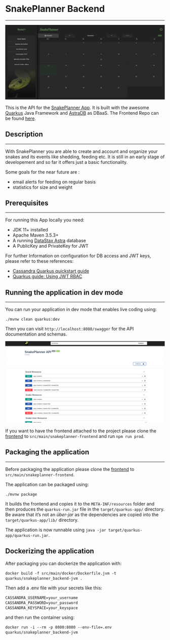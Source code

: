 # SnakePlanner Backend
<hr>

![image](./images/app.png)

This is the API for the [SnakePlanner App](https://snakeplanner.azurewebsites.net).
It is built with the awesome [Quarkus](https://quarkus.io) Java Framework and [AstraDB](https://astra.datastax.com) as DBaaS. 
The Frontend Repo can be found [here](https://github.com/oldrover/snakeplanner-frontend).

## Description
<hr>

With SnakePlanner you are able to create and account and organize your snakes and its events like shedding, feeding etc.
It is still in an early stage of developement and so far it offers just a basic functionality.

Some goals for the near future are :

- email alerts for feeding on regular basis
- statistics for size and weight

## Prerequisites
<hr>
For running this App locally you need:

- JDK 11+ installed
- Apache Maven 3.5.3+
- A running [DataStax Astra](https://astra.datastax.com) database
- A PublicKey and PrivateKey for JWT 

For further Information on configuration for DB access and JWT keys, please refer to these references:

- [Cassandra Quarkus quickstart guide](https://github.com/datastax/cassandra-quarkus/tree/main/quickstart)
- [Quarkus guide: Using JWT RBAC](https://quarkus.io/guides/security-jwt)

## Running the application in dev mode
<hr>

You can run your application in dev mode that enables live coding using:
```shell script
./mvnw clean quarkus:dev
```

Then you can visit `http://localhost:8080/swagger` for the API documentation and schemas.

![image](./images/swagger.png)

If you want to have the frontend attached to the project please clone the [frontend](https://github.com/oldrover/snakeplanner-frontend) 
to `src/main/snakeplanner-frontend` and run `npm run prod`.


## Packaging the application
<hr>

Before packaging the application please clone the [frontend](https://github.com/oldrover/snakeplanner-frontend) to `src/main/snakeplanner-frontend`.

The application can be packaged using:
```shell script
./mvnw package
```

It builds the frontend and copies it to the `META-INF/resources` folder and then produces the `quarkus-run.jar` file in the `target/quarkus-app/` directory.
Be aware that it’s not an _über-jar_ as the dependencies are copied into the `target/quarkus-app/lib/` directory.

The application is now runnable using `java -jar target/quarkus-app/quarkus-run.jar`.

## Dockerizing the application

After packaging you can dockerize the application with:
```shell script
docker build -f src/main/docker/Dockerfile.jvm -t quarkus/snakeplanner_backend-jvm .
```
Then add a .env file with your secrets like this:
```shell script
CASSANDRA_USERNAME=your_username
CASSANDRA_PASSWORD=your_password
CASSANDRA_KEYSPACE=your_keyspace
```
and then run the container using:
``` 
docker run -i --rm -p 8080:8080 --env-file=.env quarkus/snakeplanner_backend-jvm
```


